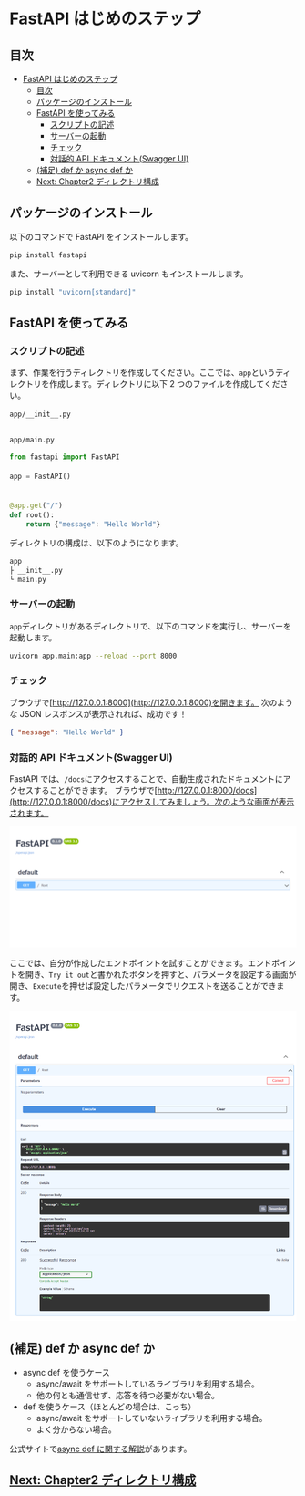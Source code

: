 # FastAPI はじめのステップ

## 目次

- [FastAPI はじめのステップ](#fastapi-はじめのステップ)
  - [目次](#目次)
  - [パッケージのインストール](#パッケージのインストール)
  - [FastAPI を使ってみる](#fastapi-を使ってみる)
    - [スクリプトの記述](#スクリプトの記述)
    - [サーバーの起動](#サーバーの起動)
    - [チェック](#チェック)
    - [対話的 API ドキュメント(Swagger UI)](#対話的-api-ドキュメントswagger-ui)
  - [(補足) def か async def か](#補足-def-か-async-def-か)
  - [Next: Chapter2 ディレクトリ構成](#next-chapter2-ディレクトリ構成)

## パッケージのインストール

以下のコマンドで FastAPI をインストールします。

```bash
pip install fastapi
```

また、サーバーとして利用できる uvicorn もインストールします。

```bash
pip install "uvicorn[standard]"
```

## FastAPI を使ってみる

### スクリプトの記述

まず、作業を行うディレクトリを作成してください。ここでは、`app`というディレクトリを作成します。ディレクトリに以下 2 つのファイルを作成してください。

`app/__init__.py`

```python

```

`app/main.py`

```python
from fastapi import FastAPI

app = FastAPI()


@app.get("/")
def root():
    return {"message": "Hello World"}
```

ディレクトリの構成は、以下のようになります。

```
app
├ __init__.py
└ main.py
```

### サーバーの起動

`app`ディレクトリがあるディレクトリで、以下のコマンドを実行し、サーバーを起動します。

```bash
uvicorn app.main:app --reload --port 8000
```

### チェック

ブラウザで[http://127.0.0.1:8000](http://127.0.0.1:8000)を開きます。
次のような JSON レスポンスが表示されれば、成功です！

```json
{ "message": "Hello World" }
```

### 対話的 API ドキュメント(Swagger UI)

FastAPI では、`/docs`にアクセスすることで、自動生成されたドキュメントにアクセスすることができます。
ブラウザで[http://127.0.0.1:8000/docs](http://127.0.0.1:8000/docs)にアクセスしてみましょう。次のような画面が表示されます。

![SwaggerUI](..\images\first_swagger_ui.png)

ここでは、自分が作成したエンドポイントを試すことができます。エンドポイントを開き、`Try it out`と書かれたボタンを押すと、パラメータを設定する画面が開き、`Execute`を押せば設定したパラメータでリクエストを送ることができます。

![SwaggerUI Execute](..\images\first_swagger_ui_execute.png)

## (補足) def か async def か

- async def を使うケース
  - async/await をサポートしているライブラリを利用する場合。
  - 他の何とも通信せず、応答を待つ必要がない場合。
- def を使うケース（ほとんどの場合は、こっち）
  - async/await をサポートしていないライブラリを利用する場合。
  - よく分からない場合。

公式サイトで[async def に関する解説](https://fastapi.tiangolo.com/ja/async/)があります。

## [Next: Chapter2 ディレクトリ構成](../chapters/chapter2.md)
